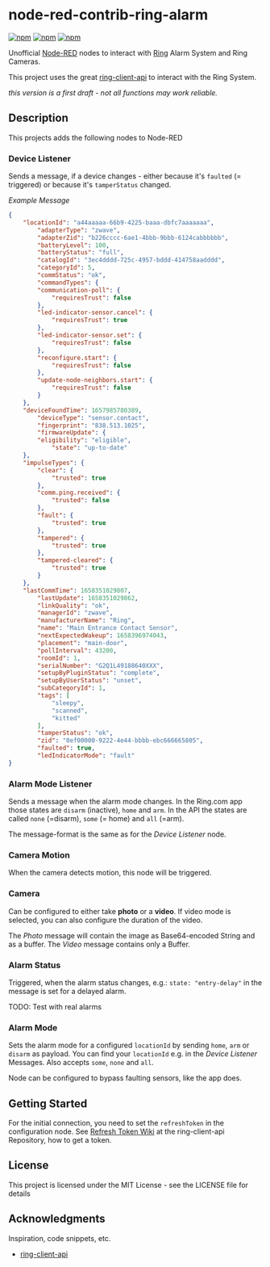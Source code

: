 # node-red-contrib-ring-alarm

[![npm](https://badgen.net/npm/v/@realsixi/node-red-contrib-ring-alarm)](https://www.npmjs.com/package/@realsixi/node-red-contrib-ring-alarm)
[![npm](https://badgen.net/npm/dt/@realsixi/node-red-contrib-ring-alarm)](https://www.npmjs.com/package/@realsixi/node-red-contrib-ring-alarm)
[![npm](https://badgen.net/badge/NodeRED/published/red)](https://flows.nodered.org/node/@realsixi/node-red-contrib-ring-alarm)



Unofficial [Node-RED](https://nodered.org/) nodes to interact with [Ring](https://ring.com) Alarm System and Ring Cameras.

This project uses the great [ring-client-api](https://github.com/dgreif/ring) to interact with the Ring System.

*this version is a first draft - not all functions may work reliable.*

## Description

This projects adds the following nodes to Node-RED

### Device Listener

Sends a message, if a device changes - either because it's `faulted` (= triggered) or because it's `tamperStatus` changed.

*Example Message*
```json
{
    "locationId": "a44aaaaa-66b9-4225-baaa-dbfc7aaaaaaa",
        "adapterType": "zwave",
        "adapterZid": "b226cccc-6ae1-4bbb-9bbb-6124cabbbbbb",
        "batteryLevel": 100,
        "batteryStatus": "full",
        "catalogId": "3ec4dddd-725c-4957-bddd-414758aadddd",
        "categoryId": 5,
        "commStatus": "ok",
        "commandTypes": {
        "communication-poll": {
            "requiresTrust": false
        },
        "led-indicator-sensor.cancel": {
            "requiresTrust": true
        },
        "led-indicator-sensor.set": {
            "requiresTrust": false
        },
        "reconfigure.start": {
            "requiresTrust": false
        },
        "update-node-neighbors.start": {
            "requiresTrust": false
        }
    },
    "deviceFoundTime": 1657985780389,
        "deviceType": "sensor.contact",
        "fingerprint": "838.513.1025",
        "firmwareUpdate": {
        "eligibility": "eligible",
            "state": "up-to-date"
    },
    "impulseTypes": {
        "clear": {
            "trusted": true
        },
        "comm.ping.received": {
            "trusted": false
        },
        "fault": {
            "trusted": true
        },
        "tampered": {
            "trusted": true
        },
        "tampered-cleared": {
            "trusted": true
        }
    },
    "lastCommTime": 1658351029807,
        "lastUpdate": 1658351029862,
        "linkQuality": "ok",
        "managerId": "zwave",
        "manufacturerName": "Ring",
        "name": "Main Entrance Contact Sensor",
        "nextExpectedWakeup": 1658396974043,
        "placement": "main-door",
        "pollInterval": 43200,
        "roomId": 1,
        "serialNumber": "G2Q1L49188640XXX",
        "setupByPluginStatus": "complete",
        "setupByUserStatus": "unset",
        "subCategoryId": 1,
        "tags": [
            "sleepy",
            "scanned",
            "kitted"
        ],
        "tamperStatus": "ok",
        "zid": "0ef00000-9222-4e44-bbbb-ebc666665805",
        "faulted": true,
        "ledIndicatorMode": "fault"
}
```

### Alarm Mode Listener
Sends a message when the alarm mode changes. In the Ring.com app those states are `disarm` (inactive), `home` and `arm`. In the API the states are called `none` (=disarm), `some` (= home) and `all` (=arm).

The message-format is the same as for the *Device Listener* node.

### Camera Motion

When the camera detects motion, this node will be triggered.

### Camera

Can be configured to either take **photo** or a **video**. If video mode is selected, you can also configure the duration of the video.

The *Photo* message will contain the image as Base64-encoded String and as a buffer. The *Video* message contains only a Buffer.

### Alarm Status

Triggered, when the alarm status changes, e.g.: `state: "entry-delay"` in the message is set for a delayed alarm.

TODO: Test with real alarms

### Alarm Mode

Sets the alarm mode for a configured `locationId` by sending `home`, `arm` or `disarm` as payload. You can find your `locationId` e.g. in the *Device Listener* Messages.
Also accepts `some`, `none` and `all`.

Node can be configured to bypass faulting sensors, like the app does.

## Getting Started

For the initial connection, you need to set the `refreshToken` in the configuration node. See [Refresh Token Wiki](https://github.com/dgreif/ring/wiki/Refresh-Tokens) at the ring-client-api Repository, how to get a token. 

## License

This project is licensed under the MIT License - see the LICENSE file for details

## Acknowledgments

Inspiration, code snippets, etc.

* [ring-client-api](https://github.com/dgreif/ring)
